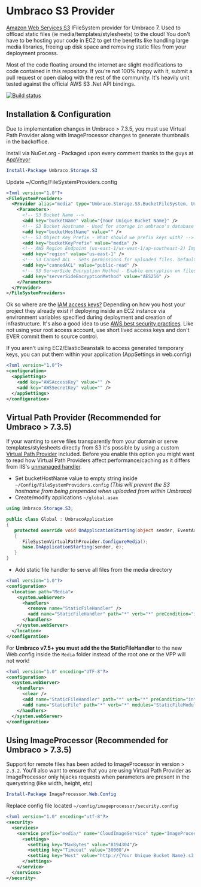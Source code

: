 # Umbraco S3 Provider

[Amazon Web Services S3](http://aws.amazon.com/s3/) IFileSystem provider for Umbraco 7. Used to offload static files (ie media/templates/stylesheets) to the cloud! You don't have to be hosting your code in EC2 to get the benefits like handling large media libraries, freeing up disk space and removing static files from your deployment process.

Most of the code floating around the internet are slight modifications to code contained in this repository. If you're not 100% happy with it, submit a pull request or open dialog with the rest of the community. It's heavily unit tested against the official AWS S3 .Net API bindings.

[![Build status](https://ci.appveyor.com/api/projects/status/1p6qllpo5ep42ys9?svg=true)](https://ci.appveyor.com/project/ElijahGlover/umbraco-s3-provider)

## Installation & Configuration

Due to implementation changes in Umbraco > 7.3.5, you must use Virtual Path Provider along with ImageProcessor changes to generate thumbnails in the backoffice.

Install via NuGet.org - Packaged upon every comment thanks to the guys at [AppVeyor](http://www.appveyor.com/)
```powershell
Install-Package Umbraco.Storage.S3
```

Update ~/Config/FileSystemProviders.config
```xml
<?xml version="1.0"?>
<FileSystemProviders>
  <Provider alias="media" type="Umbraco.Storage.S3.BucketFileSystem, Umbraco.Storage.S3">
    <Parameters>
      <!-- S3 Bucket Name -->
      <add key="bucketName" value="{Your Unique Bucket Name}" />
      <!-- S3 Bucket Hostname - Used for storage in umbraco's database (Should be blank when using Virtual File Provider) -->
      <add key="bucketHostName" value="" />
      <!-- S3 Object Key Prefix - What should we prefix keys with? -->
      <add key="bucketKeyPrefix" value="media" />
      <!-- AWS Region Endpoint (us-east-1/us-west-1/ap-southeast-2) Important to get right otherwise all API requests will return a 30x response -->
      <add key="region" value="us-east-1" />
	  <!-- S3 Canned ACL - Sets permissions for uploaded files. Defaults to public-read if the key is omitted or the value is invalid. -->
      <add key="cannedACL" value="public-read" />
      <!-- S3 ServerSide Encryption Method - Enable encryption on files/folders. Defaults to None if the key is omitted or the value is invalid. -->
      <add key="serverSideEncryptionMethod" value="AES256" />
    </Parameters>
  </Provider>
</FileSystemProviders>
```
Ok so where are the [IAM access keys?](http://docs.aws.amazon.com/IAM/latest/UserGuide/ManagingCredentials.html) Depending on how you host your project they already exist if deploying inside an EC2 instance via environment variables specified during deployment and creation of infrastructure.
It's also a good idea to use [AWS best security practices](http://docs.aws.amazon.com/general/latest/gr/aws-access-keys-best-practices.html). Like not using your root access account, use short lived access keys and don't EVER commit them to source control.

If you aren't using EC2/ElasticBeanstalk to access generated temporary keys, you can put them within your application (AppSettings in web.config)

```xml
<?xml version="1.0"?>
<configuration>
  <appSettings>
    <add key="AWSAccessKey" value="" />
    <add key="AWSSecretKey" value="" />
  </appSettings>
</configuration>
```

## Virtual Path Provider (Recommended for Umbraco > 7.3.5)
If your wanting to serve files transparently from your domain or serve templates/stylesheets directly from S3 it's possible by using a custom [Virtual Path Provider](https://msdn.microsoft.com/en-us/library/system.web.hosting.virtualpathprovider%28v=vs.110%29.aspx) included.
Before you enable this option you might want to read how Virtual Path Providers affect performance/caching as it differs from IIS's [unmanaged handler](http://www.paraesthesia.com/archive/2011/05/02/when-staticfilehandler-is-not-staticfilehandler.aspx/).

- Set bucketHostName value to empty string inside `~/Config/FileSystemProviders.config` *(This will prevent the S3 hostname from being prepended when uploaded from within Umbraco)*
- Create/modify applications `~/global.asax`
```c#
using Umbraco.Storage.S3;

public class Global : UmbracoApplication
{
   protected override void OnApplicationStarting(object sender, EventArgs e)
   {
      FileSystemVirtualPathProvider.ConfigureMedia();
      base.OnApplicationStarting(sender, e);
   }
}
```
- Add static file handler to serve all files from the media directory
```xml
<?xml version="1.0"?>
<configuration>
  <location path="Media">
    <system.webServer>
      <handlers>
        <remove name="StaticFileHandler" />
        <add name="StaticFileHandler" path="*" verb="*" preCondition="integratedMode" type="System.Web.StaticFileHandler" />
      </handlers>
    </system.webServer>
  </location>
</configuration>
```

For **Umbraco v7.5+ you must add the the StaticFileHandler** to the new Web.config inside the `Media` folder instead of the root one or the VPP will not work!

```xml
<?xml version="1.0" encoding="UTF-8"?>
<configuration>
  <system.webServer>
    <handlers>
      <clear />
      <add name="StaticFileHandler" path="*" verb="*" preCondition="integratedMode" type="System.Web.StaticFileHandler" />
      <add name="StaticFile" path="*" verb="*" modules="StaticFileModule,DefaultDocumentModule,DirectoryListingModule" resourceType="Either" requireAccess="Read" />
    </handlers>
  </system.webServer>
</configuration>
```

## Using ImageProcessor (Recommended for Umbraco > 7.3.5)
Support for remote files has been added to ImageProcessor in version > `2.3.2`. You'll also want to ensure that you are using Virtual Path Provider as ImageProcessor only hijacks requests when parameters are present in the querystring (like width, height, etc)

```powershell
Install-Package ImageProcessor.Web.Config
```

Replace config file located `~/config/imageprocessor/security.config`
```xml
<?xml version="1.0" encoding="utf-8"?>
<security>
  <services>
    <service prefix="media/" name="CloudImageService" type="ImageProcessor.Web.Services.CloudImageService, ImageProcessor.Web">
      <settings>
        <setting key="MaxBytes" value="8194304"/>
        <setting key="Timeout" value="30000"/>
        <setting key="Host" value="http://{Your Unique Bucket Name}.s3.amazonaws.com/{Your Key Prefix}/"/>
      </settings>
    </service>
  </services>
</security>
```
